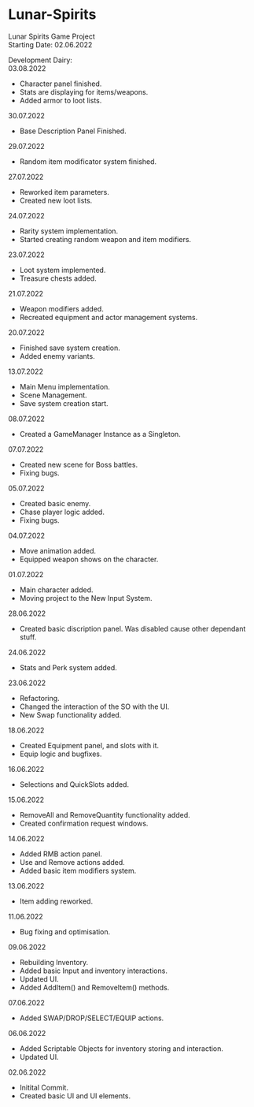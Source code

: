 # Lunar-Spirits  
 Lunar Spirits Game Project  
 Starting Date: 02.06.2022  

Development Dairy:  
03.08.2022
 - Character panel finished.
 - Stats are displaying for items/weapons.
 - Added armor to loot lists.
 
30.07.2022
 - Base Description Panel Finished.

29.07.2022
 - Random item modificator system finished.

27.07.2022
 - Reworked item parameters.
 - Created new loot lists.
 
24.07.2022
 - Rarity system implementation.
 - Started creating random weapon and item modifiers.

23.07.2022
 - Loot system implemented.
 - Treasure chests added.
 
21.07.2022
 - Weapon modifiers added.
 - Recreated equipment and actor management systems.
 
20.07.2022
 - Finished save system creation.
 - Added enemy variants.
 
13.07.2022
 - Main Menu implementation.
 - Scene Management.
 - Save system creation start.
 
08.07.2022
 - Created a GameManager Instance as a Singleton.

07.07.2022
 - Created new scene for Boss battles.
 - Fixing bugs.
 
05.07.2022
 - Created basic enemy.
 - Chase player logic added.
 - Fixing bugs.
 
04.07.2022
 - Move animation added.
 - Equipped weapon shows on the character.
 
01.07.2022
 - Main character added.
 - Moving project to the New Input System.
 
28.06.2022
 - Created basic discription panel. Was disabled cause other dependant stuff.
 
24.06.2022
 - Stats and Perk system added.
 
23.06.2022
 - Refactoring.
 - Changed the interaction of the SO with the UI.
 - New Swap functionality added.
 
18.06.2022
 - Created Equipment panel, and slots with it.
 - Equip logic and bugfixes.
 
16.06.2022
 - Selections and QuickSlots added.
 
15.06.2022
 - RemoveAll and RemoveQuantity functionality added.
 - Created confirmation request windows.
 
14.06.2022
 - Added RMB action panel.
 - Use and Remove actions added.
 - Added basic item modifiers system.
 
13.06.2022
 - Item adding reworked.
 
11.06.2022
 - Bug fixing and optimisation.
 
09.06.2022
 - Rebuilding Inventory.
 - Added basic Input and inventory interactions.
 - Updated UI.
 - Added AddItem() and RemoveItem() methods.
 
07.06.2022
 - Added SWAP/DROP/SELECT/EQUIP actions.

06.06.2022
 - Added Scriptable Objects for inventory storing and interaction.
 - Updated UI.

02.06.2022   
 - Initital Commit. 
 - Created basic UI and UI elements.  
